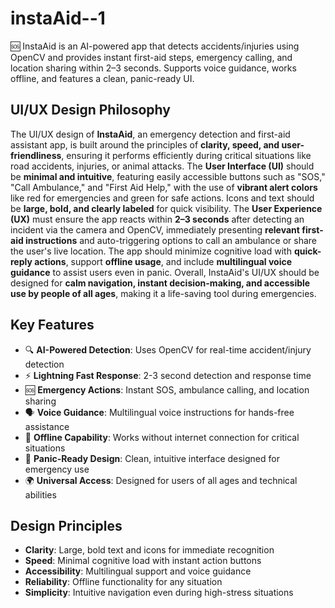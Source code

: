 # instaAid--1
🆘 InstaAid is an AI-powered app that detects accidents/injuries using OpenCV and provides instant first-aid steps, emergency calling, and location sharing within 2–3 seconds. Supports voice guidance, works offline, and features a clean, panic-ready UI.

## UI/UX Design Philosophy

The UI/UX design of **InstaAid**, an emergency detection and first-aid assistant app, is built around the principles of **clarity, speed, and user-friendliness**, ensuring it performs efficiently during critical situations like road accidents, injuries, or animal attacks. The **User Interface (UI)** should be **minimal and intuitive**, featuring easily accessible buttons such as "SOS," "Call Ambulance," and "First Aid Help," with the use of **vibrant alert colors** like red for emergencies and green for safe actions. Icons and text should be **large, bold, and clearly labeled** for quick visibility. The **User Experience (UX)** must ensure the app reacts within **2–3 seconds** after detecting an incident via the camera and OpenCV, immediately presenting **relevant first-aid instructions** and auto-triggering options to call an ambulance or share the user's live location. The app should minimize cognitive load with **quick-reply actions**, support **offline usage**, and include **multilingual voice guidance** to assist users even in panic. Overall, InstaAid's UI/UX should be designed for **calm navigation, instant decision-making, and accessible use by people of all ages**, making it a life-saving tool during emergencies.

## Key Features

- 🔍 **AI-Powered Detection**: Uses OpenCV for real-time accident/injury detection
- ⚡ **Lightning Fast Response**: 2-3 second detection and response time
- 🆘 **Emergency Actions**: Instant SOS, ambulance calling, and location sharing
- 🗣️ **Voice Guidance**: Multilingual voice instructions for hands-free assistance
- 📱 **Offline Capability**: Works without internet connection for critical situations
- 🎨 **Panic-Ready Design**: Clean, intuitive interface designed for emergency use
- 🌍 **Universal Access**: Designed for users of all ages and technical abilities

## Design Principles

- **Clarity**: Large, bold text and icons for immediate recognition
- **Speed**: Minimal cognitive load with instant action buttons
- **Accessibility**: Multilingual support and voice guidance
- **Reliability**: Offline functionality for any situation
- **Simplicity**: Intuitive navigation even during high-stress situations